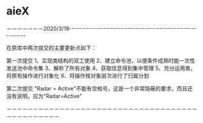 # aieX

－－－－－－－2020/3/18------------------------------------------------------------

在原库中两次提交的主要更新点如下：

第一次提交
1、实现类结构的双工使用
2、建立命令池，以便条件成熟时能一次性发送池中命令集
3、解析了所有对象
4、获取信息得到集中管理
5、充分运用类，将原有操作进行对象化
6、将操作按对象层次进行了归属分划

第二次提交
"Radar = Active"不能有空格号，这是一个非常隐蔽的要求，而且还没有说明。应为"Radar=Active"

－－－－－－－－－－－－－－－－－－－－－－－－－－－－－－－－－－－－－－－－－－－－－－
